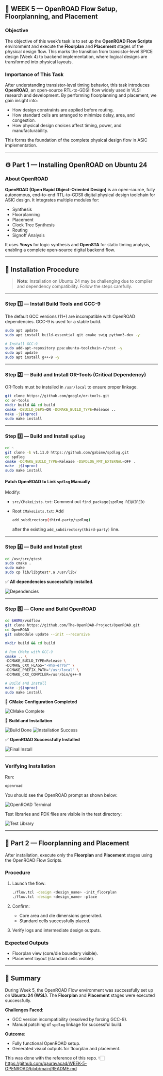 

## 🧭 **WEEK 5 — OpenROAD Flow Setup, Floorplanning, and Placement**

### **Objective**

The objective of this week’s task is to set up the **OpenROAD Flow Scripts** environment and execute the **Floorplan** and **Placement** stages of the physical design flow.
This marks the transition from transistor-level SPICE design (Week 4) to backend implementation, where logical designs are transformed into physical layouts.

### **Importance of This Task**

After understanding transistor-level timing behavior, this task introduces **OpenROAD**, an open-source RTL-to-GDSII flow widely used in VLSI research and development.
By performing floorplanning and placement, we gain insight into:

* How design constraints are applied before routing.
* How standard cells are arranged to minimize delay, area, and congestion.
* How physical design choices affect timing, power, and manufacturability.

This forms the foundation of the complete physical design flow in ASIC implementation.

---

## ⚙️ **Part 1 — Installing OpenROAD on Ubuntu 24**

### **About OpenROAD**

**OpenROAD (Open Rapid Object-Oriented Design)** is an open-source, fully autonomous, end-to-end RTL-to-GDSII digital physical design toolchain for ASIC design.
It integrates multiple modules for:

* Synthesis
* Floorplanning
* Placement
* Clock Tree Synthesis
* Routing
* Signoff Analysis

It uses **Yosys** for logic synthesis and **OpenSTA** for static timing analysis, enabling a complete open-source digital backend flow.

---

## 🧩 **Installation Procedure**

> **Note:** Installation on Ubuntu 24 may be challenging due to compiler and dependency compatibility. Follow the steps carefully.

---

### **Step 1️⃣ — Install Build Tools and GCC-9**

The default GCC versions (11+) are incompatible with OpenROAD dependencies. GCC-9 is used for a stable build.

```bash
sudo apt update
sudo apt install build-essential git cmake swig python3-dev -y

# Install GCC-9
sudo add-apt-repository ppa:ubuntu-toolchain-r/test -y
sudo apt update
sudo apt install g++-9 -y
```

---

### **Step 2️⃣ — Build and Install OR-Tools (Critical Dependency)**

OR-Tools must be installed in `/usr/local` to ensure proper linkage.

```bash
git clone https://github.com/google/or-tools.git
cd or-tools
mkdir build && cd build
cmake -DBUILD_DEPS=ON -DCMAKE_BUILD_TYPE=Release ..
make -j$(nproc)
sudo make install
```

---

### **Step 3️⃣ — Build and Install `spdlog`**

```bash
cd ~
git clone -b v1.11.0 https://github.com/gabime/spdlog.git
cd spdlog
cmake -DCMAKE_BUILD_TYPE=Release -DSPDLOG_FMT_EXTERNAL=OFF .
make -j$(nproc)
sudo make install
```

#### **Patch OpenROAD to Link `spdlog` Manually**

Modify:

* `src/CMakeLists.txt`: Comment out `find_package(spdlog REQUIRED)`
* Root `CMakeLists.txt`: Add

  ```bash
  add_subdirectory(third-party/spdlog)
  ```

  after the existing `add_subdirectory(third-party)` line.

---

### **Step 4️⃣ — Build and Install gtest**

```bash
cd /usr/src/gtest
sudo cmake .
sudo make
sudo cp lib/libgtest*.a /usr/lib/
```

✅ **All dependencies successfully installed.**

![Dependencies](https://github.com/user-attachments/assets/73e93921-487d-43f3-a91c-008fd088cbb8)

---

### **Step 5️⃣ — Clone and Build OpenROAD**

```bash
cd $HOME/vsdflow
git clone https://github.com/The-OpenROAD-Project/OpenROAD.git
cd OpenROAD
git submodule update --init --recursive

mkdir build && cd build

# Run CMake with GCC-9
cmake .. \
-DCMAKE_BUILD_TYPE=Release \
-DCMAKE_CXX_FLAGS="-Wno-error" \
-DCMAKE_PREFIX_PATH="/usr/local" \
-DCMAKE_CXX_COMPILER=/usr/bin/g++-9

# Build and Install
make -j$(nproc)
sudo make install
```

📸 **CMake Configuration Completed**

![CMake Complete](https://github.com/user-attachments/assets/76bfe8e3-0f3f-48f2-9478-2680b2ce69db)

📸 **Build and Installation**

![Build Done](https://github.com/user-attachments/assets/5a61693a-3c76-4f8e-b69a-c256a8834236)
![Installation Success](https://github.com/user-attachments/assets/873332ff-6d65-4735-90cf-33d3bf17f561)

✅ **OpenROAD Successfully Installed**

![Final Install](https://github.com/user-attachments/assets/01bb32e3-663a-43bf-8980-8f7bb9e41414)

---

### **Verifying Installation**

Run:

```bash
openroad
```

You should see the OpenROAD prompt as shown below:

![OpenROAD Terminal](https://github.com/user-attachments/assets/cd37c721-f27a-4569-8683-d9db759c146b)

Test libraries and PDK files are visible in the test directory:

![Test Library](https://github.com/user-attachments/assets/5d8f0d38-6bd8-4b0c-a034-ed15856d2944)

---

## 🧱 **Part 2 — Floorplanning and Placement**

After installation, execute only the **Floorplan** and **Placement** stages using the OpenROAD Flow Scripts.

### **Procedure**

1. Launch the flow:

   ```bash
   ./flow.tcl -design <design_name> -init_floorplan
   ./flow.tcl -design <design_name> -place
   ```
2. Confirm:

   * Core area and die dimensions generated.
   * Standard cells successfully placed.
3. Verify logs and intermediate design outputs.

### **Expected Outputs**

* Floorplan view (core/die boundary visible).
* Placement layout (standard cells visible).

---

## 📑 **Summary**

During Week 5, the OpenROAD Flow environment was successfully set up on **Ubuntu 24 (WSL)**.
The **Floorplan** and **Placement** stages were executed successfully.

**Challenges Faced:**

* GCC version incompatibility (resolved by forcing GCC-9).
* Manual patching of `spdlog` linkage for successful build.

**Outcome:**

* Fully functional OpenROAD setup.
* Generated visual outputs for floorplan and placement.

This was done with the reference of this repo. 👇🏻
https://github.com/gauravacad/WEEK-5-OPENROAD/blob/main/README.md
